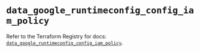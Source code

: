# `data_google_runtimeconfig_config_iam_policy`

Refer to the Terraform Registry for docs: [`data_google_runtimeconfig_config_iam_policy`](https://registry.terraform.io/providers/hashicorp/google-beta/5.24.0/docs/data-sources/google_runtimeconfig_config_iam_policy).
